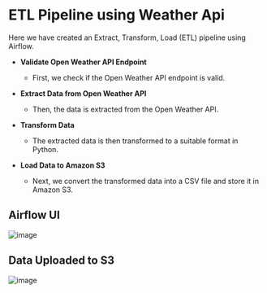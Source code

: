 # ETL Pipeline using Weather Api
Here we have created an Extract, Transform, Load (ETL) pipeline using Airflow.

- **Validate Open Weather API Endpoint**
  - First, we check if the Open Weather API endpoint is valid.

- **Extract Data from Open Weather API**
  - Then, the data is extracted from the Open Weather API.

- **Transform Data**
  - The extracted data is then transformed to a suitable format in Python.

- **Load Data to Amazon S3**
  - Next, we convert the transformed data into a CSV file and store it in Amazon S3.
 
## Airflow UI
![image](https://github.com/Vinayakk404/Data-Enginnering/assets/72989303/2411eb57-34ba-4b4a-b974-a8dbe638360f)

## Data Uploaded to S3
![image](https://github.com/Vinayakk404/Data-Enginnering/assets/72989303/b775cae4-a9f5-423e-b3bb-b4ca7ce27654)




 
